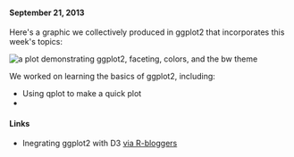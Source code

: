 #### September 21, 2013
Here's a graphic we collectively produced in ggplot2 that incorporates this week's topics:

![a plot demonstrating ggplot2, faceting, colors, and the bw theme](https://raw.github.com/wisc-viz/ggplot2/master/basics/img/runoff.png)

We worked on learning the basics of ggplot2, including:
 - Using qplot to make a quick plot
 - 

#### Links
 - Inegrating ggplot2 with D3 [via R-bloggers](http://www.r-bloggers.com/ggplot2-meet-d3/)
 